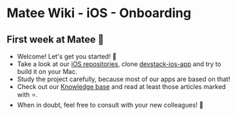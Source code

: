 # Matee Wiki - iOS - Onboarding

## First week at Matee :tada:
- Welcome! Let's get you started! :rocket:
- Take a look at our [iOS repositories](/ios/repositories.md), clone [devstack-ios-app](https://github.com/MateeDevs/devstack-ios-app) and try to build it on your Mac.
- Study the project carefully, because most of our apps are based on that!
- Check out our [Knowledge base](/ios/knowledge-base.md) and read at least those articles marked with :star:.
- When in doubt, feel free to consult with your new colleagues! :hugs:
